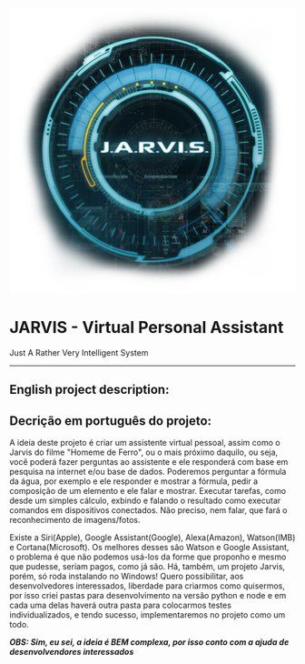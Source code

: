 ![jarvis image](jarvis-1.png)

# JARVIS - Virtual Personal Assistant
Just A Rather Very Intelligent System

***
## English project description:


## Decrição em português do projeto:
A ideia deste projeto é criar um assistente virtual pessoal, assim como o Jarvis do filme "Homeme de Ferro", ou o mais próximo daquilo, ou seja, você poderá fazer perguntas ao assistente e ele responderá com base em pesquisa na internet e/ou base de dados. Poderemos perguntar a fórmula da água, por exemplo e ele responder e mostrar a fórmula, pedir a composição de um elemento e ele falar e mostrar. Executar tarefas, como desde um simples cálculo, exbindo e falando o resultado como executar comandos em dispositivos conectados. Não preciso, nem falar, que fará o reconhecimento de imagens/fotos.

Existe a Siri(Apple), Google Assistant(Google), Alexa(Amazon), Watson(IMB) e Cortana(Microsoft). Os melhores desses são Watson e Google Assistant, o problema é que não podemos usá-los da forme que proponho e mesmo que pudesse, seriam pagos, como já são.
Há, também, um projeto Jarvis, porém, só roda instalando no Windows!
Quero possibilitar, aos desenvolvedores interessados, liberdade para criarmos como quisermos, por isso criei pastas para desenvolvimento na versão python e node e em cada uma delas haverá outra pasta para colocarmos testes individualizados, e tendo sucesso, implementaremos no projeto como um todo.

***OBS: Sim, eu sei, a ideia é BEM complexa, por isso conto com a ajuda de desenvolvendores interessados***

